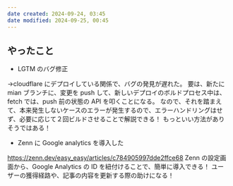 ```yaml
---
date created: 2024-09-24, 03:45
date modified: 2024-09-25, 00:45
---
```


## やったこと

- LGTM のバグ修正

→cloudflare にデプロイしている関係で、バグの発見が遅れた。
要は、新たに mian ブランチに、変更を push して、新しいデプロイのボルドプロセス中は、fetch では、push 前の状態の API を叩くことになる。
なので、それを踏まえて、本来発生しないケースのエラーが発生するので、エラーハンドリングはせず、必要に応じて２回ビルドさせることで解説できる！
もっといい方法がありそうではある！

- Zenn に Google analytics を導入した

https://zenn.dev/easy_easy/articles/c784905997dde2ffce68
Zenn の設定画面から、Google Analytics の ID を紐付けることで、簡単に導入できる！
ユーザーの獲得経路や、記事の内容を更新する際の助けになる！
